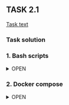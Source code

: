 ## TASK 2.1
[Task text](task_text_2.1.png)


### Task solution

### 1. Bash scripts
<details>
  <summary>OPEN</summary>

1. **[Install NGINX script](install_nginx.sh)**
2. **[Install HAproxy and Keepalived script](install_haproxy_keepalived.sh)**

![schema](task_2.1_schema.png)  

- VM-1 (192.168.57.4): NGINX webserver # 1  
- VM-2 (192.168.57.5): NGINX webserver # 2  
- VM-3 (192.168.57.6): HAproxy and Keepalived server # 1 (master node)  
- VM-4 (192.168.57.7): HAproxy and Keepalived server # 2 (backup node)  
- Keepalived floating (virtual) IP: 192.168.57.10  

  
### Validation of working balancer and keepalived router failover:
![task_2.1.gif](task_2.1.gif)

---

#### Run NGINX installing script on VM-1
```console
cd ~
wget -N https://raw.githubusercontent.com/sudmed/servionica_cloud_task/main/task_2.1/install_haproxy_keepalived.sh
sudo chmod +x install_haproxy_keepalived.sh
sudo ./install_haproxy_keepalived.sh -c="<H1>Hello World! <br /> Server 1</H1>"
```
[STDOUT](VM-1_output.txt)  

---

#### Run NGINX installing script on VM-2
```console
cd ~
wget -N https://raw.githubusercontent.com/sudmed/servionica_cloud_task/main/task_2.1/install_haproxy_keepalived.sh
sudo chmod +x install_haproxy_keepalived.sh
sudo ./install_haproxy_keepalived.sh -c="<H1>Hello World! <br /> Server 2</H1>"
```
[STDOUT](VM-2_output.txt)  

---

#### Run HAproxy and Keepalived installing script on VM-3 (master node)
```console
cd ~
wget -N https://raw.githubusercontent.com/sudmed/servionica_cloud_task/main/task_2.1/install_haproxy_keepalived.sh
sudo chmod +x install_haproxy_keepalived.sh
sudo ./install_haproxy_keepalived.sh -n=192.168.57.6 -s=master -v=192.168.57.10 -w1=192.168.57.4 -w2=192.168.57.5 -p="eyhZK+8TmdkWLH+SXuQ="
```
[STDOUT](VM-3_output.txt)  

---

#### Run HAproxy and Keepalived installing script on VM-4 (backup node)
```console
cd ~
wget -N https://raw.githubusercontent.com/sudmed/servionica_cloud_task/main/task_2.1/install_haproxy_keepalived.sh
sudo chmod +x install_haproxy_keepalived.sh
sudo ./install_haproxy_keepalived.sh -n=192.168.57.7 -s=backup -v=192.168.57.10 -w1=192.168.57.4 -w2=192.168.57.5 -p="eyhZK+8TmdkWLH+SXuQ="
```
[STDOUT](VM-4_output.txt)  
</details>

### 2. Docker compose
<details>
  <summary>OPEN</summary>

**Infra:**  
```text
One node architecture.
  
Docker container NGINX-1:
    IP: 192.168.57.3
    Port HTTP: 81
    Instances:
        - nginx #1

Docker container NGINX-2:
    IP: 192.168.57.3
    Port HTTP: 82
    Instances:
        - nginx #2

Docker container HAPROXY:
    IP: 192.168.57.3
    Port HTTP: 91
    Instances:
        - haproxy
        - keepalived
```

  **Files:**  
1. **[docker-compose.yml](compose/docker-compose.yml)**  
2. **[additional files](compose/)**

### Validation of working balancer:
![task_2.1_compose.gif](compose/task_2.1_compose.gif)
  
</details>
